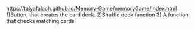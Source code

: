 https://talyafalach.github.io/Memory-Game/memoryGame/index.html
1)Button, that creates the card deck.
2)Shuffle deck function
3) A function that checks matching cards
